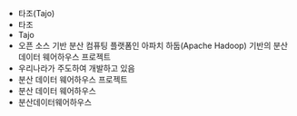 - 타조(Tajo)
- 타조
- Tajo
- 오픈 소스 기반 분산 컴퓨팅 플랫폼인 아파치 하둡(Apache Hadoop) 기반의 분산 데이터 웨어하우스 프로젝트
- 우리나라가 주도하여 개발하고 있음
- 분산 데이터 웨어하우스 프로젝트
- 분산 데이터 웨어하우스
- 분산데이터웨어하우스
